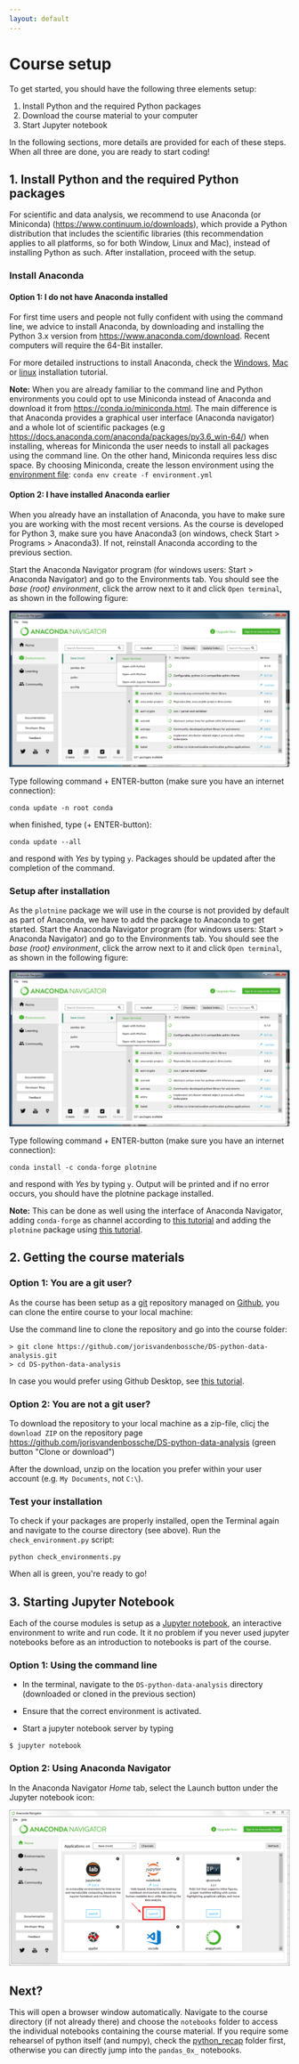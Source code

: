 ```yaml
---
layout: default
---
```


# Course setup

To get started, you should have the following three elements setup:

1. Install Python and the required Python packages
2. Download the course material to your computer
3. Start Jupyter notebook

In the following sections, more details are provided for each of these steps. When all three are done, you are ready to start coding!


## 1. Install Python and the required Python packages

For scientific and data analysis, we recommend to use Anaconda (or Miniconda) (https://www.continuum.io/downloads), which provide a Python distribution that includes the scientific libraries (this recommendation applies to all platforms, so for both Window, Linux and Mac), instead of installing Python as such. After installation, proceed with the setup.

### Install Anaconda 

#### Option 1: I do not have Anaconda  installed

For first time users and people not fully confident with using the command line, we advice to install Anaconda, by downloading and installing the Python 3.x version from https://www.anaconda.com/download. Recent computers will require the 64-Bit installer.

For more detailed instructions to install Anaconda, check the [Windows](https://docs.anaconda.com/anaconda/install/windows/), [Mac](https://docs.anaconda.com/anaconda/install/mac-os/) or [linux](https://docs.anaconda.com/anaconda/install/linux/) installation tutorial.

**Note:** When you are already familiar to the command line and Python environments you could opt to use Miniconda instead of Anaconda and download it  from https://conda.io/miniconda.html. The main difference is that Anaconda provides a graphical user interface (Anaconda navigator) and a whole lot of scientific packages (e.g https://docs.anaconda.com/anaconda/packages/py3.6_win-64/) when installing, whereas for Miniconda the user needs to install all packages using the command line. On the other hand, Miniconda requires less disc space. By choosing Miniconda, create the lesson environment using the [environment file](https://github.com/jorisvandenbossche/DS-python-data-analysis/blob/master/environment.yml): `conda env create -f environment.yml`

#### Option 2: I have installed Anaconda  earlier

When you already have an installation of Anaconda, you have to make sure you are working with the most recent versions. As the course is developed for Python 3, make sure you have Anaconda3 (on windows, check Start > Programs > Anaconda3). If not, reinstall Anaconda according to the previous section. 

Start the Anaconda Navigator program (for windows users: Start > Anaconda Navigator) and go to the Environments tab. You should see the *base (root) environment*, click the arrow next to it and click `Open terminal`, as shown in the following figure:

![Navigator terminal](./img/navigator_terminal.png)

Type following command + ENTER-button (make sure you have an internet connection):

```
conda update -n root conda
```

when finished, type (+ ENTER-button):

```
conda update --all
```

and respond with *Yes* by typing `y`. Packages should be updated after the completion of the command.

### Setup after installation

As the `plotnine` package we will use in the course is not provided by default as part of Anaconda, we have to add the package to Anaconda to get started. Start the Anaconda Navigator program (for windows users: Start > Anaconda Navigator) and go to the Environments tab. You should see the *base (root) environment*, click the arrow next to it and click `Open terminal`, as shown in the following figure:

![Navigator terminal](./img/navigator_terminal.png)

Type following command + ENTER-button (make sure you have an internet connection):

```
conda install -c conda-forge plotnine
```

and respond with *Yes* by typing `y`. Output will be printed and if no error occurs, you should have the plotnine package installed.

**Note:** This can be done as well using the interface of Anaconda Navigator, adding `conda-forge` as channel according to [this tutorial](https://docs.anaconda.com/anaconda/navigator/tutorials/manage-channels/#adding-a-channel) and adding the `plotnine` package using [this tutorial](https://docs.anaconda.com/anaconda/navigator/tutorials/manage-packages/#installing-a-package).


## 2. Getting the course materials

### Option 1: You are a git user?

As the course has been setup as a [git](https://git-scm.com/) repository managed on [Github](https://github.com/jorisvandenbossche/DS-python-data-analysis), you can clone the entire course to your local machine:

Use the command line to clone the repository and go into the course folder:

```
> git clone https://github.com/jorisvandenbossche/DS-python-data-analysis.git
> cd DS-python-data-analysis
```

In case you would prefer using Github Desktop, see [this tutorial](https://help.github.com/desktop/guides/contributing-to-projects/cloning-a-repository-from-github-to-github-desktop/).

### Option 2: You are not a git user?

To download the repository to your local machine as a zip-file, clicj the  `download ZIP` on the repository page https://github.com/jorisvandenbossche/DS-python-data-analysis (green button "Clone or download")

After the download, unzip on the location you prefer within your user account (e.g. `My Documents`, not `C:\`).

### Test your installation

To check if your packages are properly installed, open the Terminal again and navigate to the course directory (see above). Run the `check_environment.py` script:

```
python check_environments.py
```

When all is green, you're ready to go!


## 3. Starting Jupyter Notebook

Each of the course modules is setup as a [Jupyter notebook](http://jupyter.org/), an interactive  environment to write and run code. It it no problem if you never used jupyter notebooks before as an introduction to notebooks is part of the course. 

### Option 1: Using the command line

* In the terminal, navigate to the `DS-python-data-analysis` directory (downloaded or cloned in the previous section)

* Ensure that the correct environment is activated.

* Start a jupyter notebook server by typing

```
$ jupyter notebook
```

### Option 2: Using Anaconda Navigator

In the Anaconda Navigator *Home* tab, select the Launch button under the Jupyter notebook icon:

![Navigator terminal](./img/navigator_notebook.png)

## Next?

This will open a browser window automatically. Navigate to the course directory (if not already there) and choose the `notebooks` folder to access the individual notebooks containing the course material. If you require some rehearsel of python itself (and numpy), check the [python_recap](https://github.com/jorisvandenbossche/DS-python-data-analysis/tree/master/notebooks/python_recap) folder first, otherwise you can directly jump into the `pandas_0x_` notebooks.